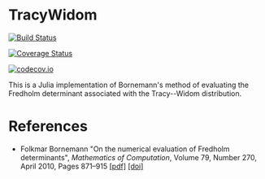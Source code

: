 # TracyWidom

[![Build Status](https://travis-ci.org/quit()/TracyWidom.jl.svg?branch=master)](https://travis-ci.org/quit()/TracyWidom.jl)

[![Coverage Status](https://coveralls.io/repos/quit()/TracyWidom.jl/badge.svg?branch=master&service=github)](https://coveralls.io/github/quit()/TracyWidom.jl?branch=master)

[![codecov.io](http://codecov.io/github/quit()/TracyWidom.jl/coverage.svg?branch=master)](http://codecov.io/github/quit()/TracyWidom.jl?branch=master)

This is a Julia implementation of Bornemann's method of evaluating the Fredholm determinant associated with the Tracy--Widom distribution.

# References
- Folkmar Bornemann
    "On the numerical evaluation of Fredholm determinants",
    *Mathematics of Computation*,
    Volume 79, Number 270, April 2010, Pages 871–915
  [[pdf]](https://www.ams.org/journals/mcom/2010-79-270/S0025-5718-09-02280-7/S0025-5718-09-02280-7.pdf)
  [[doi]](https://doi.org/10.1090/S0025-5718-09-02280-7 )

